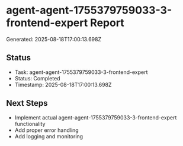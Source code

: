 # agent-agent-1755379759033-3-frontend-expert Report

Generated: 2025-08-18T17:00:13.698Z

## Status
- Task: agent-agent-1755379759033-3-frontend-expert
- Status: Completed
- Timestamp: 2025-08-18T17:00:13.698Z

## Next Steps
- Implement actual agent-agent-1755379759033-3-frontend-expert functionality
- Add proper error handling
- Add logging and monitoring
